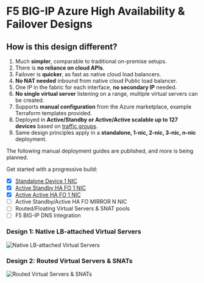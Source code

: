 # F5 BIG-IP Azure High Availability & Failover Designs

## How is this design different?
 1. Much **simpler**, comparable to traditional on-premise setups.
 2. There is **no reliance on cloud APIs**.
 3. Failover is **quicker**, as fast as native cloud load balancers. 
 4. **No NAT needed** inbound from native cloud Public load balancer.
 5. One IP in the fabric for each interface, **no secondary IP** needed.
 6. **No single virtual server** listening on a range, multiple virtual servers can be created.
 7. Supports **manual configuration** from the Azure marketplace, example Terraform templates provided. 
 8. Deployed in **Active/Standby or Active/Active scalable up to 127 devices** based on [traffic groups](https://support.f5.com/csp/article/K41291441).
 9. Same design principles apply in a **standalone, 1-nic, 2-nic, 3-nic, n-nic** deployment.
 
The following manual deployment guides are published, and more is being planned. 

Get started with a progressive build:
 - [x] [Standalone Device 1 NIC](https://github.com/fadlytabrani/f5-azure-ha-fo/wiki/Standalone-Device-1-NIC)
- [x] [Active Standby HA FO 1 NIC](https://github.com/fadlytabrani/f5-azure-ha-fo/wiki/Active-Standby-HA-FO-1-NIC)
- [x] [Active Active HA FO 1 NIC](https://github.com/fadlytabrani/f5-azure-ha-fo/wiki/Active-Active-HA-FO-1-NIC)
- [ ] Active Standby/Active HA FO MIRROR N NIC 
- [ ] Routed/Floating Virtual Servers & SNAT pools
- [ ] F5 BIG-IP DNS Integration

### Design 1: Native LB-attached Virtual Servers
![Native LB-attached Virtual Servers](https://github.com/fadlytabrani/f5-azure-ha-fo/raw/master/architecture-diagrams/f5-azure-ha-fo-lb-vs.png)

### Design 2: Routed Virtual Servers & SNATs
![Routed Virtual Servers & SNATs](https://github.com/fadlytabrani/f5-azure-ha-fo/raw/master/architecture-diagrams/f5-azure-ha-fo-routed-vs.png)
